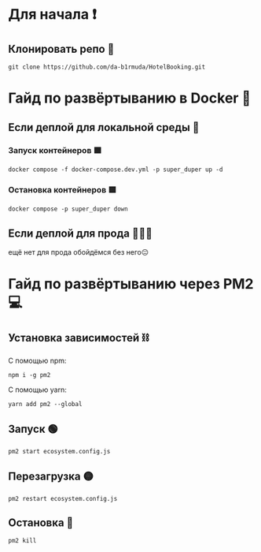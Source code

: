 # Для начала ❗

## Клонировать репо 💎

```
git clone https://github.com/da-b1rmuda/HotelBooking.git
```

# Гайд по развёртыванию в Docker 🐳

## Если деплой для локальной среды 🔨

### Запуск контейнеров 🟩

```
docker compose -f docker-compose.dev.yml -p super_duper up -d
```

### Остановка контейнеров 🟥

```
docker compose -p super_duper down
```

## Если деплой для прода 💢💢💢

ещё нет для прода обойдёмся без него😐

# Гайд по развёртыванию через PM2 💻

## Установка зависимостей ⛓

С помощью npm:

```
npm i -g pm2
```

С помощью yarn:

```
yarn add pm2 --global
```

## Запуск 🟢

```
pm2 start ecosystem.config.js
```

## Перезагрузка 🟡

```
pm2 restart ecosystem.config.js
```

## Остановка 🔴

```
pm2 kill
```

